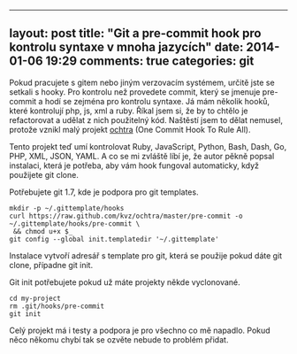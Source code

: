 
---
layout: post
title: "Git a pre-commit hook pro kontrolu syntaxe v mnoha jazycích"
date: 2014-01-06 19:29
comments: true
categories: git
---

Pokud pracujete s gitem nebo jiným verzovacím systémem, určitě jste se setkali s hooky. Pro kontrolu než provedete commit, který se jmenuje pre-commit a hodí se zejména pro kontrolu syntaxe. Já mám několik hooků, které kontrolují php, js, xml a ruby. Říkal jsem si, že by to chtělo je refactorovat a udělat z nich použitelný kód. Naštěstí jsem to dělat nemusel, protože vznikl malý projekt [ochtra](https://github.com/kvz/ochtra)  (One Commit Hook To Rule All).

Tento projekt teď umí kontrolovat Ruby, JavaScript, Python, Bash, Dash, Go, PHP, XML, JSON, YAML. A co se mi zvláště líbí je, že autor pěkně popsal instalaci, která je potřeba, aby vám hook fungoval automaticky, když použijete git clone.

Potřebujete git 1.7, kde je podpora pro git templates.

    mkdir -p ~/.gittemplate/hooks
    curl https://raw.github.com/kvz/ochtra/master/pre-commit -o ~/.gittemplate/hooks/pre-commit \
     && chmod u+x $_
    git config --global init.templatedir '~/.gittemplate'

Instalace vytvoří adresář s template pro git, která se použije pokud dáte git clone, případne git init.

Git init potřebujete pokud už máte projekty někde vyclonované.

    cd my-project
    rm .git/hooks/pre-commit
    git init

Celý projekt má i testy a podpora je pro všechno co mě napadlo. Pokud něco někomu chybí tak se ozvěte nebude to problém přidat.

